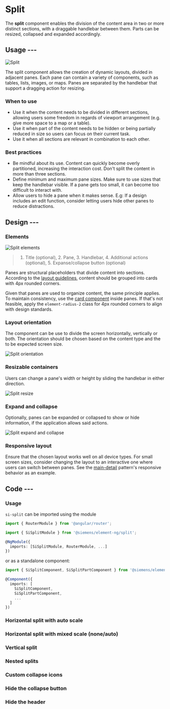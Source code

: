 # Split

The **split** component enables the division of the content area in two or more
distinct sections, with a draggable handlebar between them. Parts can be
resized, collapsed and expanded accordingly.

## Usage ---

![Split](images/split.png)

The split component allows the creation of dynamic layouts, divided in adjacent
panes. Each pane can contain a variety of components, such as tables, lists,
images, or maps. Panes are separated by the handlebar that support a dragging
action for resizing.

### When to use

- Use it when the content needs to be divided in different sections, allowing
  users some freedom in regards of viewport arrangement (e.g. give more space to
  a map or a table).
- Use it when part of the content needs to be hidden or being partially reduced
  in size so users can focus on their current task.
- Use it when all sections are relevant in combination to each other.

### Best practices

- Be mindful about its use. Content can quickly become overly partitioned,
  increasing the interaction cost. Don't split the content in more than three
  sections.
- Define minimum and maximum pane sizes. Make sure to use sizes that keep the
  handlebar visible. If a pane gets too small, it can become too difficult to
  interact with.
- Allow users to hide a pane when it makes sense. E.g: If a design includes an
  edit function, consider letting users hide other panes to reduce distractions.

## Design ---

### Elements

![Split elements](images/split-elements.png)

> 1. Title (optional), 2. Pane, 3. Handlebar, 4. Additional actions (optional), 5. Expanse/collapse button (optional)

Panes are structural placeholders that divide content into sections.
According to the [layout guidelines](../../fundamentals/layouts/overview.md),
content should be grouped into cards with 4px rounded corners.

Given that panes are used to organize content, the same principle applies.
To maintain consistency, use the [card component](../layout-navigation/cards.md) inside panes.
If that's not feasible, apply the `element-radius-2` class for 4px rounded corners to align with design standards.

### Layout orientation

The component can be use to divide the screen horizontally, vertically or both.
The orientation should be chosen based on the content type and the to be
expected screen size.

![Split orientation](images/split-orientation.png)

### Resizable containers

Users can change a pane's width or height by sliding the handlebar in either
direction.

![Split resize](images/split-resize.png)

### Expand and collapse

Optionally, panes can be expanded or collapsed to show or hide information, if
the application allows said actions.

![Split expand and collapse](images/split-expanded-collapsed.png)

### Responsive layout

Ensure that the chosen layout works well on all device types. For small screen
sizes, consider changing the layout to an interactive one where users can switch
between panes. See the [main-detail](../layout-navigation/main-detail-container.md)
pattern's responsive behavior as an example.

## Code ---

### Usage

`si-split` can be imported using the module

```ts
import { RouterModule } from '@angular/router';

import { SiSplitModule } from '@siemens/element-ng/split';

@NgModule({
  imports: [SiSplitModule, RouterModule, ...]
})
```

or as a standalone component:

```ts
import { SiSplitComponent, SiSplitPartComponent } from '@siemens/element-ng/split';

@Component({
  imports: [
    SiSplitComponent,
    SiSplitPartComponent,
    ...
  ]
})
```

### Horizontal split with auto scale

<si-docs-component example="si-split/si-split-auto"></si-docs-component>

### Horizontal split with mixed scale (none/auto)

<si-docs-component example="si-split/si-split-mixed"></si-docs-component>

### Vertical split

<si-docs-component example="si-split/si-split-vertical"></si-docs-component>

### Nested splits

<si-docs-component example="si-split/si-split-nested"></si-docs-component>

### Custom collapse icons

<si-docs-component example="si-split/si-split-icons"></si-docs-component>

### Hide the collapse button

<si-docs-component example="si-split/si-split-hide-collapse"></si-docs-component>

### Hide the header

<si-docs-component example="si-split/si-split-hide-header"></si-docs-component>

<si-docs-api component="SiSplitComponent"></si-docs-api>

<si-docs-api component="SiSplitPartComponent"></si-docs-api>

<si-docs-types></si-docs-types>
